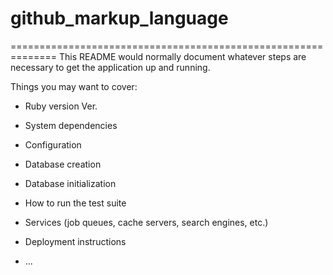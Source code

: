 # github_markup_language


==============================================================
This README would normally document whatever steps are necessary to get the
application up and running.

Things you may want to cover:

* Ruby version
   Ver.

* System dependencies

* Configuration

* Database creation

* Database initialization

* How to run the test suite

* Services (job queues, cache servers, search engines, etc.)

* Deployment instructions

* ...
